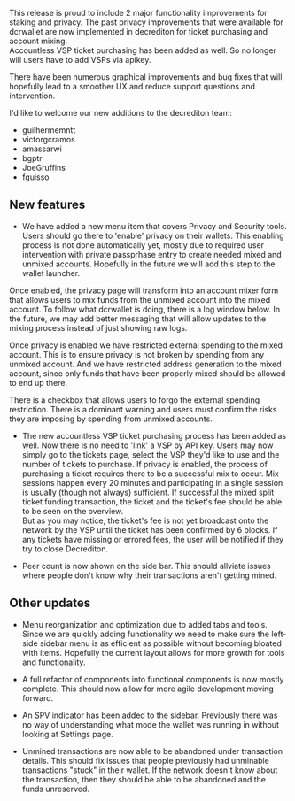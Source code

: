This release is proud to include 2 major functionality improvements for staking
and privacy.  The past privacy improvements that were available for dcrwallet
are now implemented in decrediton for ticket purchasing and account mixing.  
Accountless VSP ticket purchasing has been added as well.  So no longer will
users have to add VSPs via apikey.  

There have been numerous graphical improvements and bug fixes that will
hopefully lead to a smoother UX and reduce support questions and intervention.

I'd like to welcome our new additions to the decrediton team:

  * guilhermemntt
  * victorgcramos
  * amassarwi
  * bgptr
  * JoeGruffins
  * fguisso

## New features 

  * We have added a new menu item that covers Privacy and Security tools.  
  Users should go there to 'enable' privacy on their wallets.  This enabling
  process is not done automatically yet, mostly due to required user
  intervention with private passprhase entry to create needed mixed and unmixed 
  accounts.  Hopefully in the future we will add this step to the wallet
  launcher.  

  Once enabled, the privacy page will transform into an account mixer form that
  allows users to mix funds from the unmixed account into the mixed account.  To
  follow what dcrwallet is doing, there is a log window below.  In the future,
  we may add better messaging that will allow updates to the mixing process
  instead of just showing raw logs.

  Once privacy is enabled we have restricted external spending to the mixed
  account.  This is to ensure privacy is not broken by spending from any unmixed
  account.  And we have restricted address generation to the mixed account,
  since only funds that have been properly mixed should be allowed to end up
  there.  

  There is a checkbox that allows users to forgo the external spending
  restriction.  There is a dominant warning and users must confirm the risks
  they are imposing by spending from unmixed accounts.

  * The new accountless VSP ticket purchasing process has been added as well.
  Now there is no need to 'link' a VSP by API key.  Users may now simply go
  to the tickets page, select the VSP they'd like to use and the number of
  tickets to purchase.  If privacy is enabled, the process of purchasing a 
  ticket requires there to be a successful mix to occur. Mix sessions happen 
  every 20 minutes and participating in a single session is usually (though not 
  always) sufficient.  If successful the mixed split ticket funding transaction, 
  the ticket and the ticket's fee should be able to be seen on the overview.  
  But as you may notice, the ticket's fee is not yet broadcast onto the network 
  by the VSP until the ticket has been confirmed by 6 blocks.  If any tickets 
  have missing or errored fees, the user will be notified if they try to close 
  Decrediton.

  * Peer count is now shown on the side bar.  This should allviate issues where
  people don't know why their transactions aren't getting mined.

## Other updates

  * Menu reorganization and optimization due to added tabs and tools.  Since
  we are quickly adding functionality we need to make sure the left-side sidebar
  menu is as efficient as possible without becoming bloated with items.
  Hopefully the current layout allows for more growth for tools and
  functionality.

  * A full refactor of components into functional components is now mostly
  complete.  This should now allow for more agile development moving forward.

  * An SPV indicator has been added to the sidebar.  Previously there
  was no way of understanding what mode the wallet was running in without
  looking at Settings page.

  * Unmined transactions are now able to be abandoned under transaction details.
  This should fix issues that people previously had unminable transactions
  "stuck" in their wallet.  If the network doesn't know about the transaction,
  then they should be able to be abandoned and the funds unreserved.
